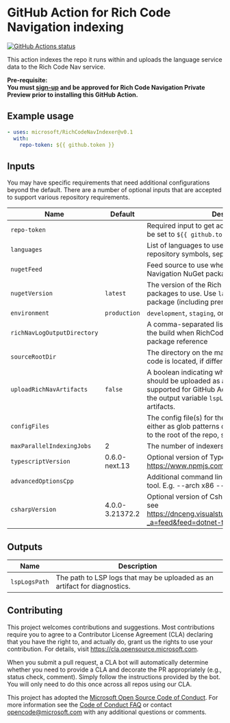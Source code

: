 # GitHub Action for Rich Code Navigation indexing

[![GitHub Actions status](https://github.com/microsoft/RichCodeNavIndexer/workflows/CI/PR/badge.svg)](https://github.com/microsoft/RichCodeNavIndexer/actions)

This action indexes the repo it runs within and uploads the language service data to the Rich Code Nav service.

**Pre-requisite:  
You must [sign-up](https://aka.ms/richnavigation) and be approved for Rich Code Navigation Private Preview prior to installing this GitHub Action.**

## Example usage

```yaml
- uses: microsoft/RichCodeNavIndexer@v0.1
  with:
    repo-token: ${{ github.token }}
```

## Inputs

You may have specific requirements that need additional configurations beyond the default. There are a number of optional inputs that are accepted to support various repository requirements.

|Name|Default|Description
|--|--|--|
`repo-token` | | Required input to get access to the repo and should be set to `${{ github.token }}`.
`languages` | | List of languages to use when discovering repository symbols, separated by `,`
`nugetFeed` | | Feed source to use when installing Rich Code Navigation NuGet packages
`nugetVersion` | `latest` | The version of the Rich Code Navigation nuget packages to use. Use `latest` to download the latest package (including prereleases).
`environment` | `production` | `development`, `staging`, or `production`
`richNavLogOutputDirectory` | | A comma-separated list of log files created from the build when RichCodeNav.EnvVarDump is a package reference
`sourceRootDir` | | The directory on the machine where the source code is located, if different from the default.
`uploadRichNavArtifacts` | `false` | A boolean indicating whether Rich Nav log files should be uploaded as a build artifact. Not yet supported for GitHub Actions. Instead, please use the output variable `lspLogsPath` to publish Rich Nav artifacts.
`configFiles` | | The config file(s) for the project(s) to be indexed either as glob patterns or specific file paths relative to the root of the repo, separated by ','
`maxParallelIndexingJobs` | 2 | The number of indexers to be run in parallel.
`typescriptVersion` | 0.6.0-next.13 | Optional version of TypeScript tools to use. See https://www.npmjs.com/package/lsif
`advancedOptionsCpp` | | Additional command line arguments to the c++ LSIF tool. E.g. --arch x86 --verbose
`csharpVersion` | 4.0.0-3.21372.2 | Optional version of Csharp tools to use. For versions see https://dnceng.visualstudio.com/public/_packaging?_a=feed&feed=dotnet-tools

## Outputs

Name | Description
--|--
`lspLogsPath` | The path to LSP logs that may be uploaded as an artifact for diagnostics.

## Contributing

This project welcomes contributions and suggestions. Most contributions require you to agree to a
Contributor License Agreement (CLA) declaring that you have the right to, and actually do, grant us
the rights to use your contribution. For details, visit https://cla.opensource.microsoft.com.

When you submit a pull request, a CLA bot will automatically determine whether you need to provide
a CLA and decorate the PR appropriately (e.g., status check, comment). Simply follow the instructions
provided by the bot. You will only need to do this once across all repos using our CLA.

This project has adopted the [Microsoft Open Source Code of Conduct](https://opensource.microsoft.com/codeofconduct/).
For more information see the [Code of Conduct FAQ](https://opensource.microsoft.com/codeofconduct/faq/) or
contact [opencode@microsoft.com](mailto:opencode@microsoft.com) with any additional questions or comments.
